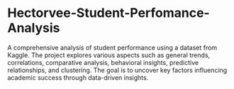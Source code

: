 # Hectorvee-Student-Perfomance-Analysis
A comprehensive analysis of student performance using a dataset from Kaggle. The project explores various aspects such as general trends, correlations, comparative analysis, behavioral insights, predictive relationships, and clustering. The goal is to uncover key factors influencing academic success through data-driven insights.
